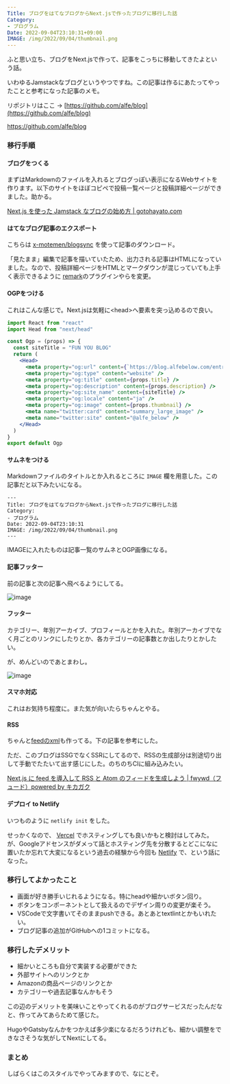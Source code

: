 ```yaml
---
Title: ブログをはてなブログからNext.jsで作ったブログに移行した話
Category:
- プログラム
Date: 2022-09-04T23:10:31+09:00
IMAGE: /img/2022/09/04/thumbnail.png
---
```


ふと思い立ち、ブログをNext.jsで作って、記事をこっちに移動してきたよという話。

いわゆるJamstackなブログというやつですね。この記事は作るにあたってやったことと参考になった記事のメモ。

リポジトリはここ → [https://github.com/alfe/blog](https://github.com/alfe/blog)

https://github.com/alfe/blog


### 移行手順

#### ブログをつくる

まずはMarkdownのファイルを入れるとブログっぽい表示になるWebサイトを作ります。以下のサイトをほぼコピペで投稿一覧ページと投稿詳細ページができました。助かる。

[Next.js を使った Jamstack なブログの始め方 | gotohayato.com](https://gotohayato.com/content/517/)

#### はてなブログ記事のエクスポート

こちらは [x-motemen/blogsync](https://github.com/x-motemen/blogsync) を使って記事のダウンロード。

「見たまま」編集で記事を描いていたため、出力される記事はHTMLになっていました。なので、投稿詳細ページをHTMLとマークダウンが混じっていても上手く表示できるように [remark](https://github.com/remarkjs/remark)のプラグインやらを変更。

#### OGPをつける

これはこんな感じで。Next.jsは気軽に&lt;head&gt;へ要素を突っ込めるので良い。

```jsx
import React from "react"
import Head from "next/head"

const Ogp = (props) => {
  const siteTitle = "FUN YOU BLOG"
  return (
    <Head>
      <meta property="og:url" content={`https://blog.alfebelow.com/entry${props.slug}`} />
      <meta property="og:type" content="website" />
      <meta property="og:title" content={props.title} />
      <meta property="og:description" content={props.description} />
      <meta property="og:site_name" content={siteTitle} />
      <meta property="og:locale" content="ja" />
      <meta property="og:image" content={props.thumbnail} />
      <meta name="twitter:card" content="summary_large_image" />
      <meta name="twitter:site" content="@alfe_below" />
    </Head>
  )
}
export default Ogp
```

#### サムネをつける

Markdownファイルのタイトルとか入れるところに `IMAGE` 欄を用意した。この記事だと以下みたいになる。

```
---
Title: ブログをはてなブログからNext.jsで作ったブログに移行した話
Category:
- プログラム
Date: 2022-09-04T23:10:31
IMAGE: /img/2022/09/04/thumbnail.png
---
```

IMAGEに入れたものは記事一覧のサムネとOGP画像になる。


#### 記事フッター

前の記事と次の記事へ飛べるようにしてる。

![image](/img/2022/09/04/entry-footer.jpg)


#### フッター

カテゴリー、年別アーカイブ、プロフィールとかを入れた。年別アーカイブでなく月ごとのリンクにしたりとか、各カテゴリーの記事数とか出したりとかしたい。

が、めんどいのであとまわし。

![image](/img/2022/09/04/footer.jpg)

#### スマホ対応

これはお気持ち程度に。また気が向いたらちゃんとやる。

#### RSS

ちゃんと[feedのxml](/feed.xml)も作ってる。下の記事を参考にした。

ただ、このブログはSSGでなくSSRにしてるので、RSSの生成部分は別途切り出して手動でたたいて出す感じにした。のちのちCIに組み込みたい。

[Next.js に feed を導入して RSS と Atom のフィードを生成しよう | fwywd（フュード）powered by キカガク](https://fwywd.com/tech/next-feed-rss-atom)

#### デプロイ to Netlify

いつものように `netlify init` をした。

せっかくなので、 [Vercel](https://vercel.com/) でホスティングしても良いかもと検討はしてみた。が、Googleアドセンスがダメって話とホスティング先を分散するとどこになに置いたか忘れて大変になるという過去の経験から今回も [Netlify](https://www.netlify.com/) で、という話になった。

### 移行してよかったこと

- 画面が好き勝手いじれるようになる。特にheadや細かいボタン回り。
- ボタンをコンポーネントとして扱えるのでデザイン周りの変更が楽そう。
- VSCodeで文字書いてそのままpushできる。あとあとtextlintとかもいれたい。
- ブログ記事の追加がGitHubへの1コミットになる。

### 移行したデメリット

- 細かいところも自分で実装する必要ができた
- 外部サイトへのリンクとか
- Amazonの商品ページのリンクとか
- カテゴリーや過去記事なんかもそう

この辺のデメリットを美味いことやってくれるのがブログサービスだったんだなと、作ってみてあらためて感じた。

HugoやGatsbyなんかをつかえば多少楽になるだろうけれども、細かい調整をできなさそうな気がしてNextにしてる。

### まとめ

しばらくはこのスタイルでやってみますので、なにとぞ。
